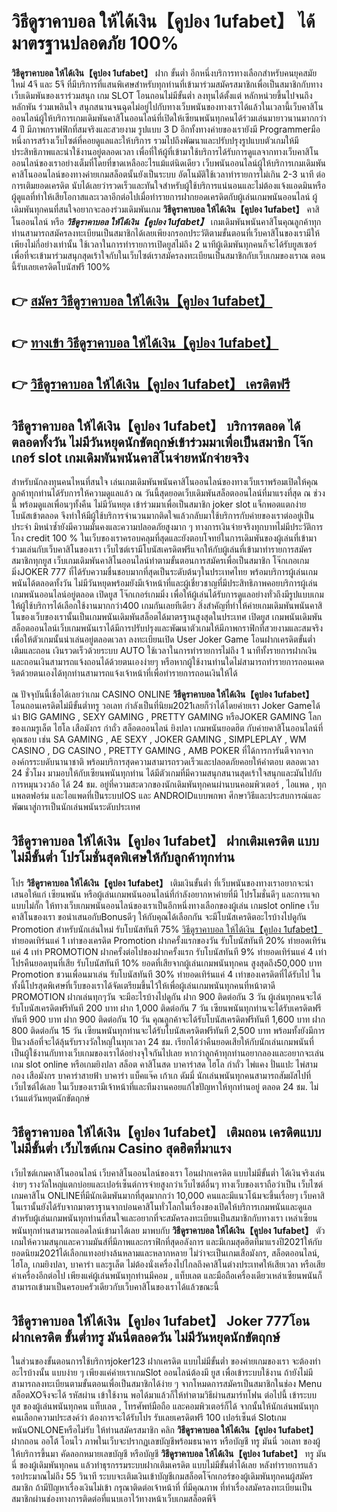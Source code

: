 # วิธีดูราคาบอล ให้ได้เงิน【คูปอง 1ufabet】  ได้มาตรฐานปลอดภัย 100%

**วิธีดูราคาบอล ให้ได้เงิน【คูปอง 1ufabet】** ฝาก ขั้นต่ำ  อีกหนึ่งบริการทางเลือกสำหรับคนยุคสมัยใหม่ 4จี และ 5จี ที่มีบริการที่แสนพิเศษสำหรับทุกท่านที่เข้ามาร่วมสมัครสมาชิกเพื่อเป็นสมาชิกกับทางเว็บเดิมพันของเราร่วมสนุก เกม SLOT  โอนถอนไม่มีขั้นต่ำ ลงทุนได้ตั้งแต่ หลักหน่วยขึ้นไปจนถึงหลักพัน ร่วมเพลินใจ สนุกสนานจนฉุดไม่อยู่ไปกับทางเว็บพนันของทางเราได้แล้วในเวลานี้เว็บคาสิโนออนไลน์ผู้ให้บริการเกมเดิมพันคาสิโนออนไลน์ที่เปิดให้เซียนพนันทุกคนได้ร่วมเล่นมายาวนานมากกว่า 4 ปี มีภาพกราฟฟิกที่สมจริงและสวยงาม รูปแบบ 3 D
อีกทั้งทางค่ายของเรายังมี Programmerมือหนึ่งการสร้างเว็บไซต์ที่คอยดูแลและให้บริการ  รวมไปถึงพัฒนาและปรับปรุงรูปแบบตัวเกมให้มีประสิทธิภาพและน่าใช้งานอยู่ตลอดเวลา เพื่อที่ให้ผู้ที่เข้ามาใช้บริการได้รับการดูแลจากทางเว็บคาสิโนออนไลน์ของเราอย่างเต็มที่โดยที่ขาดเหลืออะไรแม้แต่นิดเดียว เว็บพนันออนไลน์ผู้ให้บริการเกมเดิมพันคาสิโนออนไลน์ของทางค่ายเกมสล็อตนั้นยังเป็นระบบ อัตโนมัติใช้เวลาทำรายการไม่เกิน 2-3 นาที ต่อการเติมยอดเครดิต นับได้เลยว่ารวดเร็วและทันใจสำหรับผู้ใช้บริการแน่นอนและไม่ต้องแจ้งแอดมินหรือผู้ดูแลที่ทำให้เสียโอกาสและเวลาอีกต่อไปเมื่อทำรายการฝากยอดเครดิตกับผู้เล่นเกมพนันออนไลน์
ผู้เดิมพันทุกคนที่สนใจอยากจะลองร่วมเดิมพันเกม **วิธีดูราคาบอล ให้ได้เงิน【คูปอง 1ufabet】** คาสิโนออนไลน์ หรือ ***วิธีดูราคาบอล ให้ได้เงิน【คูปอง 1ufabet】*** เกมเดิมพันพนันคาสิโนคุณลูกค้าทุกท่านสามารถสมัครลงทะเบียนเป็นสมาชิกได้เลยเพียงกรอกประวัติตามขั้นตอนที่เว็บคาสิโนของเรามีให้เพียงไม่กี่อย่างเท่านั้น ใช้เวลาในการทำรายการเปิดยูสไม่ถึง 2 นาทีผู้เดิมพันทุกคนก็จะได้รับยูสเซอร์เพื่อที่จะเข้ามาร่วมสนุกสุดเร้าใจกับในเว็บไซต์เราสมัครลงทะเบียนเป็นสมาชิกกับเว็บเกมของเราณ ตอนนี้รับเลยเครดิตโบนัสฟรี 100%

## 👉 [สมัคร วิธีดูราคาบอล ให้ได้เงิน【คูปอง 1ufabet】](https://archa888.com/)
## 👉 [ทางเข้า วิธีดูราคาบอล ให้ได้เงิน【คูปอง 1ufabet】](https://archa888.com/)
## 👉 [วิธีดูราคาบอล ให้ได้เงิน【คูปอง 1ufabet】 เครดิตฟรี](https://archa888.com/)

## วิธีดูราคาบอล ให้ได้เงิน【คูปอง 1ufabet】 บริการตลอด ได้ตลอดทั้งวัน ไม่มีวันหยุดนักขัตฤกษ์เข้าร่วมมาเพื่อเป็นสมาชิก โจ๊กเกอร์ slot เกมเดิมพันพนันคาสิโนจ่ายหนักจ่ายจริง

สำหรับนักลงทุนคนไหนที่สนใจ เล่นเกมเดิมพันพนันคาสิโนออนไลน์ของทางเว็บเราพร้อมเปิดให้คุณลูกค้าทุกท่านได้รับการให้ความดูแลแล้ว ณ วันนี้สุดยอดเว็บเดิมพันสล็อตออนไลน์ที่มาแรงที่สุด ณ ช่วงนี้ พร้อมดูแลเพื่อนๆทั้งคืน ไม่มีวันหยุด เข้าร่วมมาเพื่อเป็นสมาชิก joker slot แจ็กพอตแตกง่าย โบนัสเข้าตลอด จึงทำให้มีผู้ใช้บริการจำนวนมากติดใจแล้วกลับมาใช้บริการกับค่ายของเราต่ออยู่เป็นประจำ มิหนำซ้ำยังมีความมั่นคงและความปลอดภัยสูงมาก ๆ ทางการเงินจ่ายจริงทุกบาทไม่มีประวัติการโกง credit 100 % ในเว็บของเราครอบคลุมที่สุดและยังตอบโจทย์ในการเดิมพันของผู้เล่นที่เข้ามาร่วมเล่นกับเว็บคาสิโนของเรา
เว็บไซต์เรามีโบนัสเครดิตฟรีแจกให้กับผู้เล่นที่เข้ามาทำรายการสมัครสมาชิกทุกยูส เว็บเกมเดิมพันคาสิโนออนไลน์ทำตามขั้นตอนการสมัครเพื่อเป็นสมาชิก โจ๊กเกอเกมมิ่งJOKER 777 ที่ได้รับความชื่นชอบมากที่สุดเป็นระดับต้นๆในประเทศไทย พร้อมบริการผู้เล่นเกมพนันได้ตลอดทั้งวัน ไม่มีวันหยุดพร้อมยังมีเจ้าหน้าที่และผู้เชี่ยวชาญที่มีประสิทธิภาพคอยบริการผู้เล่นเกมพนันออนไลน์อยู่ตลอด เปิดยูส โจ๊กเกอร์เกมมิ่ง เพื่อให้ผู้เล่นได้รับการดูแลอย่างทั่วถึงมีรูปแบบเกมให้ผู้ใช้บริการได้เลือกใช้งานมากกว่า400 เกมกันเลยทีเดียว
สิ่งสำคัญที่ทำให้ค่ายเกมเดิมพันพนันคาสิโนของเว็บของเรานั้นเป็นเกมพนันเดิมพันสล็อตได้มาตรฐานสูงสุดในประเทศ เปิดยูส  เกมพนันเดิมพันสล็อตออนไลน์เว็บเกมพนันเราได้มีการปรับปรุงและพัฒนาตัวเกมให้มีภาพกราฟิกที่สวยงามและสมจริงเพื่อให้ตัวเกมนั้นน่าเล่นอยู่ตลอดเวลา ลงทะเบียนเปิด User Joker Game โอนฝากเครดิตขั้นต่ำ เติมและถอน เงินรวดเร็วด้วยระบบ AUTO ใช้เวลาในการทำรายการไม่ถึง 1 นาทีทั้งรายการฝากเงินและถอนเงินสามารถแจ้งถอนได้ด้วยตนเองง่ายๆ หรือหากผู้ใช้งานท่านใดไม่สามารถทำรายการถอนเคดริตด้วยตนเองได้ทุกท่านสามารถแจ้งเจ้าหน้าที่เพื่อทำรายการถอนเงินให้ได้

ณ ปัจจุบันนี้เชื่อได้เลยว่าเกม CASINO ONLINE **วิธีดูราคาบอล ให้ได้เงิน【คูปอง 1ufabet】** โอนถอนเครดิตไม่มีขั้นต่ำทรู วอเลท กำลังเป็นที่นิยม2021เลยก็ว่าได้โดยค่ายเรา Joker Gameได้นำ BIG GAMING , SEXY GAMING , PRETTY GAMING หรือJOKER GAMING โลกของเกมรูเล็ต ไฮโล เสือมังกร กำถั่ว สล็อตออนไลน์ ยิงปลา เกมพนันยอดฮิต กับค่ายคาสิโนออนไลน์ที่คุณชอบ เช่น SA GAMING , AE SEXY , JOKER GAMING , SIMPLEPLAY , WM CASINO , DG CASINO , PRETTY GAMING , AMB POKER  ที่ได้การการันตีจากจากองค์กรระบดับนานาชาติ พร้อมบริการสุดความสามารถรวดเร็วและปลอดภัยคอยให้คำตอบ ตลอดเวลา 24 ชั่วโมง มามอบให้กับเซียนพนันทุกท่าน ได้มีตัวเกมที่มีความสนุกสนานสุดเร้าใจสนุกและมันไปกับการหมุนวงวล้อ ได้ 24 ชม. อยู่ที่ความสะดวกของนักเดิมพันทุกคนผ่านบนคอมพิวเตอร์ , ไอแพด , ทุกแพลตฟอร์ม และไอแพดที่เป็นระบบIOS และ ANDROIDแบบพกพา ศึกษาวิธีและประสบการณ์และพัฒนาสู่การเป็นนักเล่นพนันระดับประเทศ

## วิธีดูราคาบอล ให้ได้เงิน【คูปอง 1ufabet】 ฝากเติมเครดิต แบบไม่มีขั้นต่ำ โปรโมชั่นสุดพิเศษให้กับลูกค้าทุกท่าน

โปร **วิธีดูราคาบอล ให้ได้เงิน【คูปอง 1ufabet】** เติมเงินขั้นต่ำ ที่เว็บพนันของทางเราอยากจะนำเสนอให้แก่  เซียนพนัน หรือผู้เล่นเกมพนันออนไลน์ที่กำลังอยากหาค่ายที่มี โปรโมชั่นดีๆ และการแจกแบบไม่กั๊ก ให้ทางเว็บเกมพนันออนไลน์ของเราเป็นอีกหนึ่งทางเลือกของผู้เล่น เกมslot online เว็บคาสิโนของเรา ขอนำเสนอกับBonusดีๆ ให้กับคุณได้เลือกกัน จะมีโบนัสเครดิตอะไรบ้างไปดูกัน
 Promotion สำหรับนักเล่นใหม่ รับโบนัสทันที 75% [วิธีดูราคาบอล ให้ได้เงิน【คูปอง 1ufabet】](https://archa888.com/) ทำยอดเทิร์นแค่ 1 เท่าของเครดิต
 Promotion ฝากครั้งแรกของวัน รับโบนัสทันที 20% ทำยอดเทิร์นแค่ 4 เท่า
 PROMOTION ฝากครั้งต่อไปของฝากครั้งแรก รับโบนัสทันที 9% ทำยอดเทิร์นแค่ 4 เท่า
โปรคืนยอดทุนที่เสีย รับโบนัสทันที 10% ยอดที่เสียจากผู้เล่นเกมพนันทุกคน สูงสุดถึง50,000 บาท
 Promotion ชวนเพื่อนมาเล่น รับโบนัสทันที 30% ทำยอดเทิร์นแค่ 4 เท่าของเครดิตที่ได้รับไป
ในทั้งนี้โปรสุดพิเศษที่เว็บของเราได้จัดเตรียมขึ้นไว้ให้เพื่อผู้เล่นเกมพนันทุกคนที่หน้าตาดี  PROMOTION ฝากเล่นทุกๆวัน จะมีอะไรบ้างไปดูกัน
ฝาก 900 ติดต่อกัน 3 วัน ผู้เล่นทุกคนจะได้รับโบนัสเครดิตฟรีทันที 200 บาท
ฝาก 1,000 ติดต่อกัน 7 วัน เซียนพนันทุกท่านจะได้รับเครดิตฟรีทันที 900 บาท
ฝาก 900 ติดต่อกัน 10 วัน คุณลูกค้าจะได้รับโบนัสเครดิตฟรีทันที 1,600 บาท
ฝาก 800 ติดต่อกัน 15 วัน เซียนพนันทุกท่านจะได้รับโบนัสเครดิตฟรีทันที 2,500 บาท
พร้อมทั้งยังมีการปั่นวงล้อที่จะได้ลุ้นรับรางวัลใหญ่ในทุกเวลา 24 ชม. เรียกได้ว่าคืนยอดเสียให้กับนักเล่นเกมพนันที่เป็นผู้ใช้งานกับทางเว็บเกมของเราได้อย่างจุใจกันไปเลย หากว่าลูกค้าทุกท่านอยากลองและอยากจะเล่น เกม slot online หรือเกมยิงปลา สล็อต คาสิโนสด บาคาร่าสด ไฮโล กำถั่ว ไพ่แคง ปั่นแปะ ไพ่สามกอง เสือมังกร บาคาร่าสายฟ้า บาคาร่า แบ็คแจ๊ค เก้าเก ดัมมี่ นักเล่นพนันทุกคนสามารถสัมผัสไปที่เว็บไซต์ได้เลย ในเว็บของเรามีเจ้าหน้าที่และทีมงานคอยแก้ไขปัญหาให้ทุกท่านอยู่ ตลอด 24 ชม. ไม่เว้นแต่วันหยุดนักขัตฤกษ์

## วิธีดูราคาบอล ให้ได้เงิน【คูปอง 1ufabet】 เติมถอน เครดิตแบบไม่มีขั้นต่ำ  เว็บไซต์เกม Casino สุดฮิตที่มาแรง

เว็บไซต์เกมคาสิโนออนไลน์ เว็บคาสิโนออนไลน์ของเรา โอนฝากเครดิต แบบไม่มีขั้นต่ำ ได้เงินจริงเล่นง่ายๆ รางวัลใหญ่แตกบ่อยและเปอร์เซ็นต์การจ่ายสูงกว่าเว็บไซต์อื่นๆ ทางเว็บของเราถือว่าเป็น เว็บไซต์เกมคาสิโน ONLINEที่มีนักเดิมพันมากที่สุดมากกว่า 10,000 คนและมีแนวโน้มจะขึ้นเรื่อยๆ เว็บคาสิโนเรานั้นยังได้รับจากมาตราฐานจากบ่อนคาสิโนทั่วโลกในเรื่องของเปิดให้บริการเกมพนันและดูแล สำหรับผู้เล่นเกมพนันทุกท่านที่สนใจและอยากที่จะสมัครลงทะเบียนเป็นสมาชิกกับทางเรา เหล่าเซียนพนันทุกท่านสามารถแอดไลน์เข้ามาได้เลย
	มาพบกับ **วิธีดูราคาบอล ให้ได้เงิน【คูปอง 1ufabet】** ตัวเกมให้ความสนุกและความมันส์ที่มีภาพและกราฟิกที่สุดอลังการ และมีเกมสุดฮิตที่มาแรงปี2021ให้กับยอดนิยม2021ได้เลือกแทงอย่างล้นหลามและหลากหลาย  ไม่ว่าจะเป็นเกมเสือมังกร, สล็อตออนไลน์, ไฮโล, เกมยิงปลา, บาคาร่า และรูเล็ต ไม่ต้องนั่งเครื่องไปไกลถึงคาสิโนต่างประเทศให้เสียเวลา หรือเสียค่าเครื่องอีกต่อไป เพียงแค่ผู้เล่นพนันทุกท่านมีคอม , แท็บเลต และมือถือเครื่องเดียวเหล่าเซียนพนันก็สามารถเข้ามาเป็นครอบครัวเดียวกับเว็บคาสิโนของเราได้แล้วขณะนี้

## วิธีดูราคาบอล ให้ได้เงิน【คูปอง 1ufabet】 Joker 777โอนฝากเครดิต ขั้นต่ำทรู มันนี่ตลอดวัน ไม่มีวันหยุดนักขัตฤกษ์

ในส่วนของขั้นตอนการใช้บริการjoker123 ฝากเครดิต แบบไม่มีขั้นต่ำ ของค่ายเกมของเรา จะต้องทำอะไรบ้างนั้น แบบง่าย ๆ เพียงแค่ค่ายเราเกมSlot ออนไลน์ต้องมี ยูส เพื่อเข้าระบบใช้งาน ถ้ายังไม่มีสามารถลงทะเบียนตามขั้นตอนเพื่อเป็นสมาชิกได้ง่าย ๆ จากโหมดการสมัครเป็นสมาชิกในช่อง Menu สล็อตXOจึงจะได้ รหัสผ่าน เข้าใช้งาน พอได้มาแล้วก็ให้ทำตามวิธีผ่านสมาร์ทโฟน ต่อไปนี้
เข้าระบบ ยูส  ของผู้เล่นพนันทุกคน แท็บเลต , โทรศัพท์มือถือ และคอมพิวเตอร์ก็ได้
จากนั้นให้นักเล่นพนันทุกคนเลือกความประสงค์ว่า ต้องการจะได้รับโปร รับเลยเครดิตฟรี 100 เปอร์เซ็นต์ SlotเกมพนันONLONEหรือไม่รับ
ให้ท่านสมัครสมาชิก คลิก **วิธีดูราคาบอล ให้ได้เงิน【คูปอง 1ufabet】** ฝากถอน ออโต้ โอนไว ภาพในเว็บจะปรากฏเลขบัญชีพร้อมธนาคาร หรือบัญชี ทรู มันนี่ วอเลท ของผู้ให้บริการขึ้นมา
คัดลอกหมายเลขบัญชี หรือบัญชี **วิธีดูราคาบอล ให้ได้เงิน【คูปอง 1ufabet】** ทรู มันนี่ ของผู้เดิมพันทุกคน แล้วทำธุรกรรมระบบฝากเติมเครดิต แบบไม่มีขั้นต่ำได้เลย
หลังทำรายการแล้ว รอประมาณไม่ถึง 55 วินาที ระบบจะเติมเงินเข้าบัญชีเกมสล็อตโจ๊กเกอร์ของผู้เดิมพันทุกคนผู้สมัครสมาชิก
ถ้ามีปัญหาเรื่องเงินไม่เข้า กรุณาติดต่อเจ้าหน้าที่ ที่มีคุณภาพ ที่ทำเรื่องสมัครลงทะเบียนเป็นสมาชิกผ่านช่องทางการติดต่อที่แนบเอาไว้ทางหน้าเว็บเกมสล็อตพีจี


